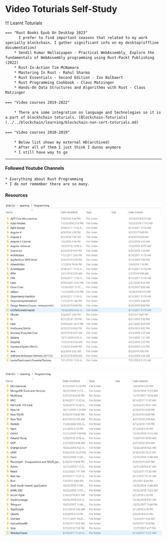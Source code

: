 
# Video Toturials Self-Study

!!! Learnt Toturials 

    === "Rust Books Epub On Desktop 2023"
          I prefer to find important seasons that related to my work specially blockchain. I gather significant info on my desktop(offline documentation)
        * Sendil Kumar Nellaiyapen - Practical WebAssembly_ Explore the fundamentals of WebAssembly programming using Rust-Packt Publishing (2022)
        * Rust-In-Action Tim McNamara
        * Mastering In Rust - Rahul Sharma
        * Rust Essentials - Second Edition - Ivo Balbaert
        * Rust Programming Cookbook - Claus Matzinger
        * Hands-On Data Structures and Algorithms with Rust - Claus Matzinger

    === "Video courses 2019-2022"

        * There are some integration on language and technologies so it is a part of blockhchain toturials. [Blockchain-Toturials](../../blockchain/learning/blockchain-non-cert-toturials.md)        

    === "Video courses 2010-2019"

        * Below list shows my external HD(archived)
        * After all of them I just think I dunno anymore
        * I still have way to go
       
---

#### Followed Youtube Channels
    * Everything about Rust Programming
    * I do not remember there are so many.


#### Resources

![Learning-Programming-1](../../../assets/attachments/learning-prog1.JPG)

![Learning-Programming-2](../../../assets/attachments/learning-prog2.JPG)